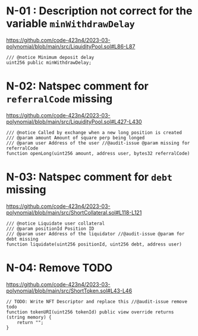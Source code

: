 # N-01 : Description not correct for the variable `minWithdrawDelay`

https://github.com/code-423n4/2023-03-polynomial/blob/main/src/LiquidityPool.sol#L86-L87
```solidity
/// @notice Minimum deposit delay
uint256 public minWithdrawDelay;
```

# N-02: Natspec comment for `referralCode` missing

https://github.com/code-423n4/2023-03-polynomial/blob/main/src/LiquidityPool.sol#L427-L430
```solidity
/// @notice Called by exchange when a new long position is created
/// @param amount Amount of square perp being longed
/// @param user Address of the user //@audit-issue @param missing for referralCode
function openLong(uint256 amount, address user, bytes32 referralCode)
```

# N-03: Natspec comment for `debt` missing

https://github.com/code-423n4/2023-03-polynomial/blob/main/src/ShortCollateral.sol#L118-L121
```solidity
/// @notice Liquidate user collateral
/// @param positionId Position ID
/// @param user Address of the liquidator //@audit-issue @param for debt missing
function liquidate(uint256 positionId, uint256 debt, address user)
```

# N-04: Remove TODO

https://github.com/code-423n4/2023-03-polynomial/blob/main/src/ShortToken.sol#L43-L46
```solidity
// TODO: Write NFT Descriptor and replace this //@audit-issue remove todo
function tokenURI(uint256 tokenId) public view override returns (string memory) {
    return "";
}
```

